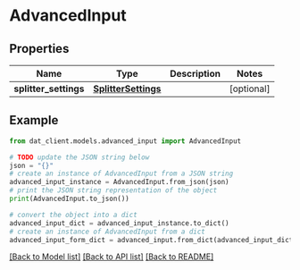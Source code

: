 # AdvancedInput


## Properties

Name | Type | Description | Notes
------------ | ------------- | ------------- | -------------
**splitter_settings** | [**SplitterSettings**](SplitterSettings.md) |  | [optional] 

## Example

```python
from dat_client.models.advanced_input import AdvancedInput

# TODO update the JSON string below
json = "{}"
# create an instance of AdvancedInput from a JSON string
advanced_input_instance = AdvancedInput.from_json(json)
# print the JSON string representation of the object
print(AdvancedInput.to_json())

# convert the object into a dict
advanced_input_dict = advanced_input_instance.to_dict()
# create an instance of AdvancedInput from a dict
advanced_input_form_dict = advanced_input.from_dict(advanced_input_dict)
```
[[Back to Model list]](../README.md#documentation-for-models) [[Back to API list]](../README.md#documentation-for-api-endpoints) [[Back to README]](../README.md)


